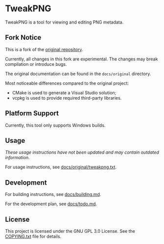 # TweakPNG

TweakPNG is a tool for viewing and editing PNG metadata.

## Fork Notice

This is a fork of the [original repository](https://github.com/jsummers/tweakpng).

Currently, all changes in this fork are experimental. The changes may break compilation or introduce bugs.

The original documentation can be found in the `docs/original` directory.

Most noticeable differences compared to the original project:

* CMake is used to generate a Visual Studio solution;
* vcpkg is used to provide required third-party libraries.

## Platform Support

Currently, this tool only supports Windows builds.

## Usage

*These usage instructions have not been updated and may contain outdated information.*

For usage instructions, see [docs/original/tweakpng.txt](docs/original/tweakpng.txt).

## Development

For building instructions, see [docs/building.md](docs/building.md).

For the development plan, see [docs/todo.md](docs/todo.md).

## License

This project is licensed under the GNU GPL 3.0 License. See the [COPYING.txt](COPYING.txt) file for details.
